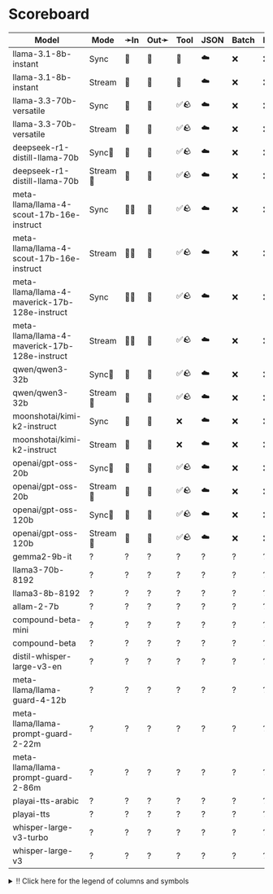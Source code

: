 # Scoreboard

| Model                                         | Mode    | ➛In   | Out➛   | Tool | JSON | Batch | File | Cite | Text | Probs | Limits | Usage | Finish |
| --------------------------------------------- | ------- | ----- | ------ | ---- | ---- | ----- | ---- | ---- | ---- | ----- | ------ | ----- | ------ |
| llama-3.1-8b-instant                          | Sync    | 💬    | 💬     | 💨   | ☁️   | ❌    | ❌   | ❌   | 🌱📏🛑 | ❌    | ✅     | ✅    | ✅     |
| llama-3.1-8b-instant                          | Stream  | 💬    | 💬     | 💨   | ☁️   | ❌    | ❌   | ❌   | 🌱📏🛑 | ❌    | ✅     | ✅    | ✅     |
| llama-3.3-70b-versatile                       | Sync    | 💬    | 💬     | ✅🪨 | ☁️   | ❌    | ❌   | ❌   | 🌱📏🛑 | ❌    | ✅     | ✅    | ✅     |
| llama-3.3-70b-versatile                       | Stream  | 💬    | 💬     | ✅🪨 | ☁️   | ❌    | ❌   | ❌   | 🌱📏🛑 | ❌    | ✅     | ✅    | ✅     |
| deepseek-r1-distill-llama-70b                 | Sync🧠   | 💬    | 💬     | ✅🪨 | ☁️   | ❌    | ❌   | ❌   | 🌱📏🛑 | ❌    | ✅     | ✅    | ✅     |
| deepseek-r1-distill-llama-70b                 | Stream🧠 | 💬    | 💬     | ✅🪨 | ☁️   | ❌    | ❌   | ❌   | 🌱📏🛑 | ❌    | ✅     | ✅    | ✅     |
| meta-llama/llama-4-scout-17b-16e-instruct     | Sync    | 💬📸  | 💬     | ✅🪨 | ☁️   | ❌    | ❌   | ❌   | 🌱📏🛑 | ❌    | ✅     | ✅    | ✅     |
| meta-llama/llama-4-scout-17b-16e-instruct     | Stream  | 💬📸  | 💬     | ✅🪨 | ☁️   | ❌    | ❌   | ❌   | 🌱📏🛑 | ❌    | ✅     | ✅    | ✅     |
| meta-llama/llama-4-maverick-17b-128e-instruct | Sync    | 💬📸  | 💬     | ✅🪨 | ☁️   | ❌    | ❌   | ❌   | 🌱📏🛑 | ❌    | ✅     | ✅    | ✅     |
| meta-llama/llama-4-maverick-17b-128e-instruct | Stream  | 💬📸  | 💬     | ✅🪨 | ☁️   | ❌    | ❌   | ❌   | 🌱📏🛑 | ❌    | ✅     | ✅    | ✅     |
| qwen/qwen3-32b                                | Sync🧠   | 💬    | 💬     | ✅🪨 | ☁️   | ❌    | ❌   | ❌   | 🌱📏🛑 | ❌    | ✅     | ✅    | ✅     |
| qwen/qwen3-32b                                | Stream🧠 | 💬    | 💬     | ✅🪨 | ☁️   | ❌    | ❌   | ❌   | 🌱📏🛑 | ❌    | ✅     | ✅    | ✅     |
| moonshotai/kimi-k2-instruct                   | Sync    | 💬    | 💬     | ❌   | ☁️   | ❌    | ❌   | ❌   | 🌱📏🛑 | ❌    | ✅     | ✅    | ✅     |
| moonshotai/kimi-k2-instruct                   | Stream  | 💬    | 💬     | ❌   | ☁️   | ❌    | ❌   | ❌   | 🌱📏🛑 | ❌    | ✅     | ✅    | ✅     |
| openai/gpt-oss-20b                            | Sync🧠   | 💬    | 💬     | ✅🪨 | ☁️   | ❌    | ❌   | ❌   | 🌱📏🛑 | ❌    | ✅     | ✅    | ✅     |
| openai/gpt-oss-20b                            | Stream🧠 | 💬    | 💬     | ✅🪨 | ☁️   | ❌    | ❌   | ❌   | 🌱📏🛑 | ❌    | ✅     | ✅    | ✅     |
| openai/gpt-oss-120b                           | Sync🧠   | 💬    | 💬     | ✅🪨 | ☁️   | ❌    | ❌   | ❌   | 🌱📏🛑 | ❌    | ✅     | ✅    | ✅     |
| openai/gpt-oss-120b                           | Stream🧠 | 💬    | 💬     | ✅🪨 | ☁️   | ❌    | ❌   | ❌   | 🌱📏🛑 | ❌    | ✅     | ✅    | ✅     |
| gemma2-9b-it                                  | ?       | ?     | ?      | ?    | ?    | ?     | ?    | ?    | ?    | ?     | ?      | ?     | ?      |
| llama3-70b-8192                               | ?       | ?     | ?      | ?    | ?    | ?     | ?    | ?    | ?    | ?     | ?      | ?     | ?      |
| llama3-8b-8192                                | ?       | ?     | ?      | ?    | ?    | ?     | ?    | ?    | ?    | ?     | ?      | ?     | ?      |
| allam-2-7b                                    | ?       | ?     | ?      | ?    | ?    | ?     | ?    | ?    | ?    | ?     | ?      | ?     | ?      |
| compound-beta-mini                            | ?       | ?     | ?      | ?    | ?    | ?     | ?    | ?    | ?    | ?     | ?      | ?     | ?      |
| compound-beta                                 | ?       | ?     | ?      | ?    | ?    | ?     | ?    | ?    | ?    | ?     | ?      | ?     | ?      |
| distil-whisper-large-v3-en                    | ?       | ?     | ?      | ?    | ?    | ?     | ?    | ?    | ?    | ?     | ?      | ?     | ?      |
| meta-llama/llama-guard-4-12b                  | ?       | ?     | ?      | ?    | ?    | ?     | ?    | ?    | ?    | ?     | ?      | ?     | ?      |
| meta-llama/llama-prompt-guard-2-22m           | ?       | ?     | ?      | ?    | ?    | ?     | ?    | ?    | ?    | ?     | ?      | ?     | ?      |
| meta-llama/llama-prompt-guard-2-86m           | ?       | ?     | ?      | ?    | ?    | ?     | ?    | ?    | ?    | ?     | ?      | ?     | ?      |
| playai-tts-arabic                             | ?       | ?     | ?      | ?    | ?    | ?     | ?    | ?    | ?    | ?     | ?      | ?     | ?      |
| playai-tts                                    | ?       | ?     | ?      | ?    | ?    | ?     | ?    | ?    | ?    | ?     | ?      | ?     | ?      |
| whisper-large-v3-turbo                        | ?       | ?     | ?      | ?    | ?    | ?     | ?    | ?    | ?    | ?     | ?      | ?     | ?      |
| whisper-large-v3                              | ?       | ?     | ?      | ?    | ?    | ?     | ?    | ?    | ?    | ?     | ?      | ?     | ?      |
<details>
<summary>‼️ Click here for the legend of columns and symbols</summary>

- 🏠: Runs locally.
- Sync:   Runs synchronously, the reply is only returned once completely generated
- Stream: Streams the reply as it is generated. Occasionally less features are supported in this mode
- 🧠: Has chain-of-thought thinking process
    - Both redacted (Anthropic, Gemini, OpenAI) and explicit (Deepseek R1, Qwen3, etc)
    - Many models can be used in both mode. In this case they will have two rows, one with thinking and one
      without. It is frequent that certain functionalities are limited in thinking mode, like tool calling.
- ✅: Implemented and works great
- ❌: Not supported by genai. The provider may support it, but genai does not (yet). Please send a PR to add
  it!
- 💬: Text
- 📄: PDF: process a PDF as input, possibly with OCR
- 📸: Image: process an image as input; most providers support PNG, JPG, WEBP and non-animated GIF, or generate images
- 🎤: Audio: process an audio file (e.g. MP3, WAV, Flac, Opus) as input, or generate audio
- 🎥: Video: process a video (e.g. MP4) as input, or generate a video (e.g. Veo 3)
- 💨: Feature is flaky (Tool calling) or inconsistent (Usage is not always reported)
- 🌐: Country where the company is located
- Tool: Tool calling, using [genai.ToolDef](https://pkg.go.dev/github.com/maruel/genai#ToolDef); best is ✅🪨
		- 🪨: Tool calling can be forced; aka you can force the model to call a tool. This is great.
- JSON: ability to output JSON in free form, or with a forced schema specified as a Go struct
    - ✅: Supports both free form and with a schema
    - ☁️ :Supports only free form
		- 📐: Supports only a schema
- Batch: Process asynchronously batches during off peak hours at a discounts
- Text: Text features
    - '🌱': Seed option for deterministic output
    - '📏': MaxTokens option to cap the amount of returned tokens
    - '🛑': Stop sequence to stop generation when a token is generated
- File: Upload and store large files via a separate API
- Cite: Citation generation from a provided document, specially useful for RAG
- Probs: Return logprobs to analyse each token probabilities
- Limits: Returns the rate limits, including the remaining quota
</details>
